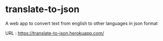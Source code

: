 # translate-to-json
A web app to convert text from english to other languages in json format 

URL : https://translate-to-json.herokuapp.com/
